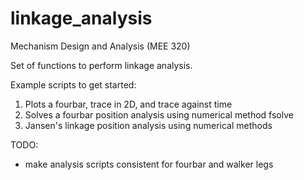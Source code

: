 # linkage_analysis
Mechanism Design and Analysis (MEE 320)

Set of functions to perform linkage analysis. 

Example scripts to get started:

1) Plots a fourbar, trace in 2D, and trace against time
2) Solves a fourbar position analysis using numerical method fsolve
3) Jansen's linkage position analysis using numerical methods

TODO:
- make analysis scripts consistent for fourbar and walker legs  
